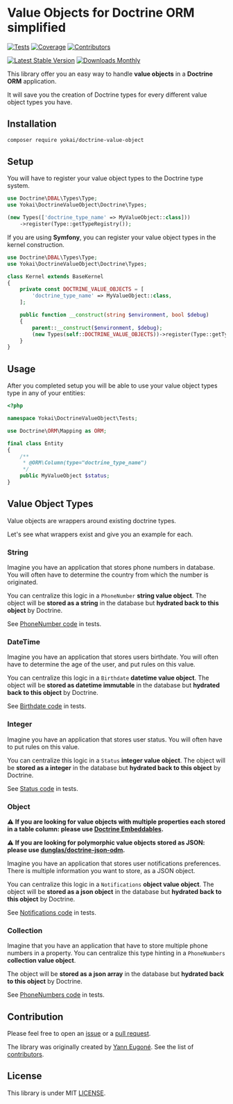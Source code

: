 # Value Objects for Doctrine ORM simplified

[![Tests](https://img.shields.io/github/workflow/status/yokai-php/doctrine-value-object/Tests?style=flat-square&label=tests)](https://github.com/yokai-php/doctrine-value-object/actions)
[![Coverage](https://img.shields.io/codecov/c/github/yokai-php/doctrine-value-object?style=flat-square)](https://codecov.io/gh/yokai-php/doctrine-value-object)
[![Contributors](https://img.shields.io/github/contributors/yokai-php/doctrine-value-object?style=flat-square)](https://github.com/yokai-php/doctrine-value-object/graphs/contributors)

[![Latest Stable Version](https://img.shields.io/packagist/v/yokai/doctrine-value-object?style=flat-square)](https://packagist.org/packages/yokai/doctrine-value-object)
[![Downloads Monthly](https://img.shields.io/packagist/dm/yokai/doctrine-value-object?style=flat-square)](https://packagist.org/packages/yokai/doctrine-value-object)

This library offer you an easy way to handle **value objects** in a **Doctrine ORM** application.

It will save you the creation of Doctrine types for every different value object types you have.


## Installation

```bash
composer require yokai/doctrine-value-object
```


## Setup

You will have to register your value object types to the Doctrine type system.

```php
use Doctrine\DBAL\Types\Type;
use Yokai\DoctrineValueObject\Doctrine\Types;

(new Types(['doctrine_type_name' => MyValueObject::class]))
    ->register(Type::getTypeRegistry());
```

If you are using **Symfony**, you can register your value object types in the kernel construction.

```php
use Doctrine\DBAL\Types\Type;
use Yokai\DoctrineValueObject\Doctrine\Types;

class Kernel extends BaseKernel
{
    private const DOCTRINE_VALUE_OBJECTS = [
        'doctrine_type_name' => MyValueObject::class,
    ];

    public function __construct(string $environment, bool $debug)
    {
        parent::__construct($environment, $debug);
        (new Types(self::DOCTRINE_VALUE_OBJECTS))->register(Type::getTypeRegistry());
    }
}
```


## Usage

After you completed setup you will be able to use your value object types type in any of your entities:

```php
<?php

namespace Yokai\DoctrineValueObject\Tests;

use Doctrine\ORM\Mapping as ORM;

final class Entity
{
    /**
     * @ORM\Column(type="doctrine_type_name")
     */
    public MyValueObject $status;
}
```


## Value Object Types

Value objects are wrappers around existing doctrine types.

Let's see what wrappers exist and give you an example for each.

### String

Imagine you have an application that stores phone numbers in database.
You will often have to determine the country from which the number is originated.

You can centralize this logic in a `PhoneNumber` **string value object**.
The object will be **stored as a string** in the database but **hydrated back to this object** by Doctrine.

See [PhoneNumber code](tests/PhoneNumber.php) in tests.


### DateTime

Imagine you have an application that stores users birthdate.
You will often have to determine the age of the user, and put rules on this value.

You can centralize this logic in a `Birthdate` **datetime value object**.
The object will be **stored as datetime immutable** in the database but **hydrated back to this object** by Doctrine.

See [Birthdate code](tests/Birthdate.php) in tests.


### Integer

Imagine you have an application that stores user status.
You will often have to put rules on this value.

You can centralize this logic in a `Status` **integer value object**.
The object will be **stored as a integer** in the database but **hydrated back to this object** by Doctrine.

See [Status code](tests/Status.php) in tests.


### Object

:warning: **If you are looking for value objects with multiple properties each stored in a table column:
please use [Doctrine Embeddables](https://www.doctrine-project.org/projects/doctrine-orm/en/latest/tutorials/embeddables.html).**

:warning: **If you are looking for polymorphic value objects stored as JSON:
please use [dunglas/doctrine-json-odm](https://github.com/dunglas/doctrine-json-odm).**

Imagine you have an application that stores user notifications preferences.
There is multiple information you want to store, as a JSON object.

You can centralize this logic in a `Notifications` **object value object**.
The object will be **stored as a json object** in the database but **hydrated back to this object** by Doctrine.

See [Notifications code](tests/Notifications.php) in tests.


### Collection

Imagine that you have an application that have to store multiple phone numbers in a property.
You can centralize this type hinting in a `PhoneNumbers` **collection value object**.

The object will be **stored as a json array** in the database but **hydrated back to this object** by Doctrine.

See [PhoneNumbers code](tests/PhoneNumbers.php) in tests.


## Contribution

Please feel free to open an [issue](https://github.com/yokai-php/doctrine-value-object/issues)
or a [pull request](https://github.com/yokai-php/doctrine-value-object/pulls).

The library was originally created by [Yann Eugoné](https://github.com/yann-eugone).
See the list of [contributors](https://github.com/yokai-php/doctrine-value-object/contributors).


## License

This library is under MIT [LICENSE](LICENSE).
